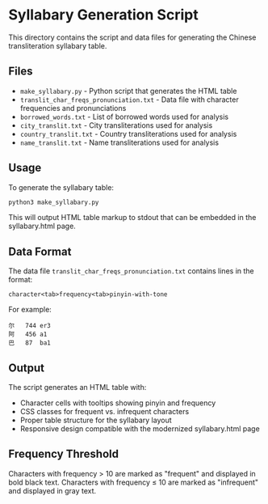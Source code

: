 # Syllabary Generation Script

This directory contains the script and data files for generating the Chinese transliteration syllabary table.

## Files

- `make_syllabary.py` - Python script that generates the HTML table
- `translit_char_freqs_pronunciation.txt` - Data file with character frequencies and pronunciations
- `borrowed_words.txt` - List of borrowed words used for analysis
- `city_translit.txt` - City transliterations used for analysis
- `country_translit.txt` - Country transliterations used for analysis
- `name_translit.txt` - Name transliterations used for analysis

## Usage

To generate the syllabary table:

```bash
python3 make_syllabary.py
```

This will output HTML table markup to stdout that can be embedded in the syllabary.html page.

## Data Format

The data file `translit_char_freqs_pronunciation.txt` contains lines in the format:

```
character<tab>frequency<tab>pinyin-with-tone
```

For example:

```
尔	744	er3
阿	456	a1
巴	87	ba1
```

## Output

The script generates an HTML table with:

- Character cells with tooltips showing pinyin and frequency
- CSS classes for frequent vs. infrequent characters
- Proper table structure for the syllabary layout
- Responsive design compatible with the modernized syllabary.html page

## Frequency Threshold

Characters with frequency > 10 are marked as "frequent" and displayed in bold black text.
Characters with frequency ≤ 10 are marked as "infrequent" and displayed in gray text.
